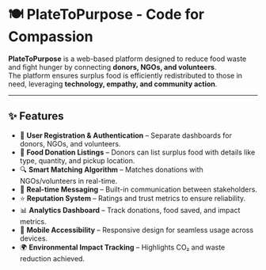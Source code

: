 # 🍽️ PlateToPurpose - Code for Compassion

**PlateToPurpose** is a web-based platform designed to reduce food waste and fight hunger by connecting **donors, NGOs, and volunteers**.  
The platform ensures surplus food is efficiently redistributed to those in need, leveraging **technology, empathy, and community action**.

---

## ✨ Features
- 🔐 **User Registration & Authentication** – Separate dashboards for donors, NGOs, and volunteers.  
- 🥗 **Food Donation Listings** – Donors can list surplus food with details like type, quantity, and pickup location.  
- 🔍 **Smart Matching Algorithm** – Matches donations with NGOs/volunteers in real-time.  
- 💬 **Real-time Messaging** – Built-in communication between stakeholders.  
- ⭐ **Reputation System** – Ratings and trust metrics to ensure reliability.  
- 📊 **Analytics Dashboard** – Track donations, food saved, and impact metrics.  
- 📱 **Mobile Accessibility** – Responsive design for seamless usage across devices.  
- 🌍 **Environmental Impact Tracking** – Highlights CO₂ and waste reduction achieved.